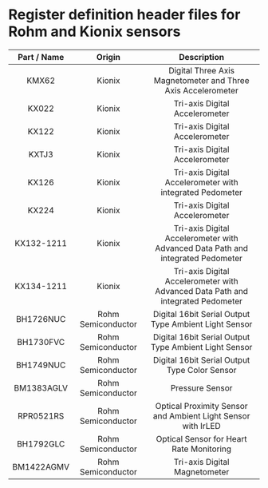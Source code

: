 # Register definition header files for Rohm and Kionix sensors

| Part / Name | Origin | Description |
|:-------------:|:-------------:|:-------------:|
| KMX62 | Kionix | Digital Three Axis Magnetometer and Three Axis Accelerometer |
| KX022 | Kionix | Tri-axis Digital Accelerometer |
| KX122 | Kionix | Tri-axis Digital Accelerometer |
| KXTJ3 | Kionix | Tri-axis Digital Accelerometer |
| KX126 | Kionix | Tri-axis Digital Accelerometer with integrated Pedometer |
| KX224 | Kionix | Tri-axis Digital Accelerometer |
| KX132-1211 | Kionix | Tri-axis Digital Accelerometer with Advanced Data Path and integrated Pedometer |
| KX134-1211 | Kionix | Tri-axis Digital Accelerometer with Advanced Data Path and integrated Pedometer |
| BH1726NUC | Rohm Semiconductor | Digital 16bit Serial Output Type Ambient Light Sensor |
| BH1730FVC | Rohm Semiconductor | Digital 16bit Serial Output Type Ambient Light Sensor |
| BH1749NUC | Rohm Semiconductor | Digital 16bit Serial Output Type Color Sensor |
| BM1383AGLV | Rohm Semiconductor | Pressure Sensor |
| RPR0521RS | Rohm Semiconductor | Optical Proximity Sensor and Ambient Light Sensor with IrLED |
| BH1792GLC | Rohm Semiconductor | Optical Sensor for Heart Rate Monitoring |
| BM1422AGMV | Rohm Semiconductor | Tri-axis Digital Magnetometer |
